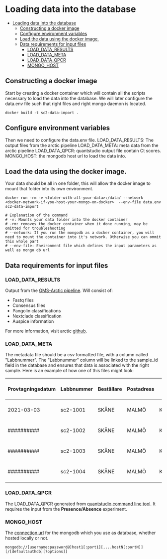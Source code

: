 # Loading data into the database

- [Loading data into the database](#loading-data-into-the-database)
  - [Constructing a docker image](#constructing-a-docker-image)
  - [Configure environment variables](#configure-environment-variables)
  - [Load the data using the docker image.](#load-the-data-using-the-docker-image)
  - [Data requirements for input files](#data-requirements-for-input-files)
    - [LOAD_DATA_RESULTS](#load_data_results)
    - [LOAD_DATA_META](#load_data_meta)
    - [LOAD_DATA_QPCR](#load_data_qpcr)
    - [MONGO_HOST](#mongo_host)
## Constructing a docker image
Start by creating a docker container which will contain all the scripts necessary to load the data into the database. We will later configure the data.env file such that right files and right mongo daemon is located.

```
docker build -t sc2-data-import .
```
## Configure environment variables

Then we need to configure the data.env file. 
LOAD_DATA_RESULTS: The output files from the arctic pipeline
LOAD_DATA_META: meta data from the arctic pipeline
LOAD_DATA_QPCR: quantstudio output file contain Ct scores.
MONGO_HOST: the mongodb host url to load the data into.

## Load the data using the docker image.

Your data should be all in one folder, this will allow the docker image to mount that folder into its own environment.

```
docker run -rm -v <folder-with-all-your-data>:/data/ --network <docker-network-if-you-host-your-mongo-on-docker>  --env-file data.env sc2-data-import

# Explanation of the command
# -v: Mounts your data folder into the docker container
# -rm: removes the docker container when it done running, may be omitted for troubleshooting
# --network: If you run the mongodb as a docker container, you will need to mount the container into it's network. Otherwise you can ommit this whole part
# --env-file: Environment file which defines the input parameters as well as mongo db url
```

## Data requirements for input files

### LOAD_DATA_RESULTS
Output from the [GMS-Arctic pipeline](https://github.com/genomic-medicine-sweden/gms-artic).
Will consist of: 
 - Fastq files
 - Consensus files
 - Pangolin classifications
 - Nextclade classification
 - Auspice information

For more information, visit arctic [github](https://github.com/genomic-medicine-sweden/gms-artic).

### LOAD_DATA_META

The metadata file should be a csv formatted file, with a column called "Labbnummer".
The "Labbnummer" column will be linked to the sample_id field in the database and ensures that data is associated with the right sample.
Here is an example of how one of this files might look:

| Provtagningsdatum | Labbnummer | Beställare | Postadress | Kön    | Ålder | Analys        | Sample.Laboratorium | Urval            | Ska rapporteras till FoHM |
|-------------------|------------|------------|------------|--------|-------|---------------|---------------------|------------------|---------------------------|
| 2021-03-03        | sc2-1001   | SKÅNE      | MALMÖ      | KVINNA | 23    | SARS-COV2 NGS | MLU                 | Vaccingenombrott | Ja                        |
| ##########        | sc2-1002   | SKÅNE      | MALMÖ      | KVINNA | 32    | SARS-COV2 NGS | MLU                 | Övrig            | Nej                       |
| ##########        | sc2-1003   | SKÅNE      | MALMÖ      | KVINNA | 36    | SARS-COV2 NGS | MLU                 | Vaccingenombrott | Ja                        |
| ##########        | sc2-1004   | SKÅNE      | MALMÖ      | KVINNA | 48    | SARS-COV2 NGS | MLU                 | Vaccingenombrott | Ja                        |

### LOAD_DATA_QPCR

The LOAD_DATA_QPCR generated from [quantstudio command line tool](https://tools.thermofisher.com/content/sfs/manuals/MAN0010409_QuantStudio_CLA_UG.pdf).
It requires the input from the **Presence/Absence** experiment.


### MONGO_HOST

The [connection url](https://www.mongodb.com/docs/manual/reference/connection-string/) for the mongodb which you use as database, whether hosted locally or not.
```mongo
mongodb://[username:password@]host1[:port1][,...hostN[:portN]][/[defaultauthdb][?options]]
```
